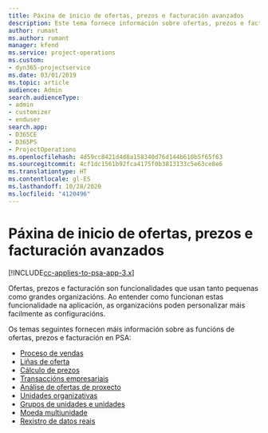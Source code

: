 ```yaml
---
title: Páxina de inicio de ofertas, prezos e facturación avanzados
description: Este tema fornece información sobre ofertas, prezos e facturación.
author: rumant
ms.author: rumant
manager: kfend
ms.service: project-operations
ms.custom:
- dyn365-projectservice
ms.date: 03/01/2019
ms.topic: article
audience: Admin
search.audienceType:
- admin
- customizer
- enduser
search.app:
- D365CE
- D365PS
- ProjectOperations
ms.openlocfilehash: 4d59cc8421d4d8a158340d76d144b610b5f65f63
ms.sourcegitcommit: 4cf1dc1561b92fca4175f0b3813133c5e63ce8e6
ms.translationtype: HT
ms.contentlocale: gl-ES
ms.lasthandoff: 10/28/2020
ms.locfileid: "4120496"
---
```

# <a name="quoting-pricing-and-billing-home-page"></a>Páxina de inicio de ofertas, prezos e facturación avanzados

[!INCLUDE[cc-applies-to-psa-app-3.x](../includes/cc-applies-to-psa-app-3x.md)]

Ofertas, prezos e facturación son funcionalidades que usan tanto pequenas como grandes organizacións. Ao entender como funcionan estas funcionalidade na aplicación, as organizacións poden personalizar máis facilmente as configuracións.

Os temas seguintes fornecen máis información sobre as funcións de ofertas, prezos e facturación en PSA:

- [Proceso de vendas](basic-sales-process.md)
- [Liñas de oferta](basic-quote-lines.md)
- [Cálculo de prezos](basic-pricing.md)
- [Transaccións empresariais](basic-business-transactions.md)
- [Análise de ofertas de proxecto](basic-analyzing-quotes.md)
- [Unidades organizativas](advanced-organizational.md)
- [Grupos de unidades e unidades](advanced-units.md)
- [Moeda multiunidade](advanced-currency.md)
- [Rexistro de datos reais](advanced-actuals.md)
